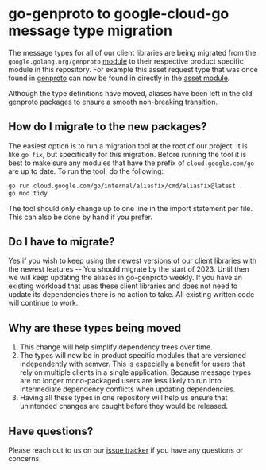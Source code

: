 # go-genproto to google-cloud-go message type migration

The message types for all of our client libraries are being migrated from the
`google.golang.org/genproto` [module](https://pkg.go.dev/google.golang.org/genproto)
to their respective product specific module in this repository. For example
this asset request type that was once found in [genproto](https://pkg.go.dev/google.golang.org/genproto@v0.0.0-20220908141613-51c1cc9bc6d0/googleapis/cloud/asset/v1p5beta1#ListAssetsRequest)
can now be found in directly in the [asset module](https://pkg.go.dev/cloud.google.com/go/asset/apiv1p5beta1/assetpb#ListAssetsRequest).

Although the type definitions have moved, aliases have been left in the old
genproto packages to ensure a smooth non-breaking transition.

## How do I migrate to the new packages?

The easiest option is to run a migration tool at the root of our project. It is
like `go fix`, but specifically for this migration. Before running the tool it
is best to make sure any modules that have the prefix of `cloud.google.com/go`
are up to date. To run the tool, do the following:

```bash
go run cloud.google.com/go/internal/aliasfix/cmd/aliasfix@latest .
go mod tidy
```

The tool should only change up to one line in the import statement per file.
This can also be done by hand if you prefer.

## Do I have to migrate?

Yes if you wish to keep using the newest versions of our client libraries with
the newest features -- You should migrate by the start of 2023. Until then we
will keep updating the aliases in go-genproto weekly. If you have an existing
workload that uses these client libraries and does not need to update its
dependencies there is no action to take. All existing written code will continue
to work.

## Why are these types being moved

1. This change will help simplify dependency trees over time.
2. The types will now be in product specific modules that are versioned
   independently with semver. This is especially a benefit for users that rely
   on multiple clients in a single application. Because message types are no
   longer mono-packaged users are less likely to run into intermediate
   dependency conflicts when updating dependencies.
3. Having all these types in one repository will help us ensure that unintended
   changes are caught before they would be released.

## Have questions?

Please reach out to us on our [issue tracker](link) if you have any questions or
concerns.
